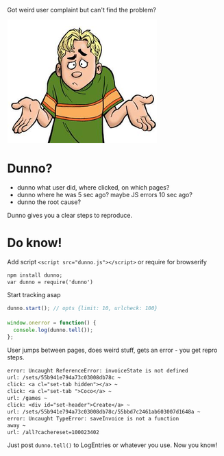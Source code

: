 Got weird user complaint but can't find the problem?

![Dunno?](/dunno.jpeg?raw=true)

Dunno?
==
- dunno what user did, where clicked, on which pages?
- dunno where he was 5 sec ago? maybe JS errors 10 sec ago?
- dunno the root cause?

Dunno gives you a clear steps to reproduce.

Do know!
==
Add script ```<script src="dunno.js"></script>```
or require for browserify
```
npm install dunno;
var dunno = require('dunno')
```

Start tracking asap

```js
dunno.start(); // opts {limit: 10, urlcheck: 100}

window.onerror = function() {
  console.log(dunno.tell());
};
```

User jumps between pages, does weird stuff, gets an error - you get repro steps.

```
error: Uncaught ReferenceError: invoiceState is not defined
url: /sets/55b941e794a73c03008db78c ~
click: <a cl="set-tab hidden"></a> ~
click: <a cl="set-tab ">Coco</a> ~
url: /games ~
click: <div id="set-header">Create</a> ~
url: /sets/55b941e794a73c03008db78c/55bbd7c2461ab603007d1648a ~
error: Uncaught TypeError: saveInvoice is not a function
away ~
url: /all?cachereset=100023402
```

Just post ```dunno.tell()``` to LogEntries or whatever you use. Now you know!
